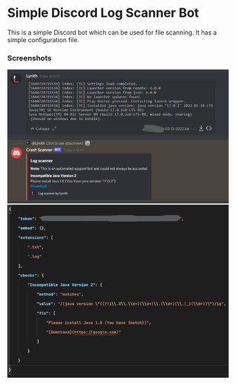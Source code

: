 # Simple Discord Log Scanner Bot
This is a simple Discord bot which can be used for file scanning. It has a simple configuration file.

### Screenshots
<img src="https://github.com/LynithDev/simple-log-scanner/blob/master/.github/image.png?raw=true">
<img src="https://github.com/LynithDev/simple-log-scanner/blob/master/.github/image2.png?raw=true">
